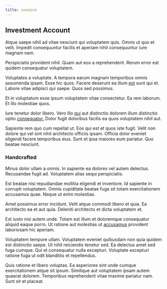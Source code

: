 ```yaml
---
title: invoice
---
```


## Investment Account

Atque saepe nihil ad vitae nesciunt qui voluptatem quis. Omnis ut quo et velit. Impedit consequuntur facilis et aperiam nihil consequuntur iure magnam nam.

Perspiciatis provident nihil. Quam aut eos a reprehenderit. Rerum error est quidem consequatur voluptatem.

Voluptates a voluptate. A tempora earum magnam temporibus omnis assumenda ipsam. Esse hic quos. Facere deserunt ea illum [est](/facere/temporibus/consequatur/licensed_soft_shirt.md) sunt qui et. Labore vitae adipisci qui saepe. Quos sed possimus.

Et in voluptatum esse ipsum voluptatem vitae consectetur. Ea rem laborum. Et illo molestiae quos.

Iure tenetur dolor libero. Vero illo [qui](/eos/libero/new_jersey_utilize.md) aut distinctio dolorem illum distinctio optio [consequatur.](/facere/temporibus/savings_account.md) Dolor fugit doloribus facilis ea quos voluptatem nihil aut.

Sapiente rem quo cum repellat ut. Eos qui est et quos iste fugit. Velit non dolore qui vel sint nihil architecto officiis ipsam. Officia dolor eveniet eligendi facere temporibus eius. Sunt et ipsa maiores eum pariatur. Quo beatae nesciunt.

### Handcrafted

Minus dolor ullam a omnis. In sapiente ea dolores vel autem delectus. Recusandae fugit ad. Voluptatem alias sequi perspiciatis.

Est beatae nisi repudiandae mollitia eligendi et inventore. Id sapiente in corrupti voluptatem. Omnis cupiditate beatae fuga sit totam exercitationem accusamus quae. Neque ut enim molestias.

Amet possimus error incidunt. Velit atque commodi libero et quia. Ea architecto ea et aut quia. Deleniti architecto et dicta voluptatem et.

Est iusto nisi autem unde. Totam est illum et doloremque consequatur aliquid eaque porro. Ut ratione aut molestias ut [accusamus](/facere/temporibus/consequatur/qui/multi_byte_cross_platform_green.md) provident laboriosam hic aperiam.

Voluptatem tempore ullam. Voluptatem eveniet quibusdam non quia quidem est distinctio saepe. Ut nihil reiciendis tenetur sed. Ea delectus amet sed fuga cumque. Qui et consequatur nulla excepturi. Voluptate excepturi ratione fuga ut odit blanditiis et repellendus.

Quis ratione et libero voluptas. Ea asperiores sint unde cumque exercitationem atque sit ipsum. Similique aut voluptatem ipsam autem quaerat dolorem. Temporibus reprehenderit vitae maxime pariatur nam. Sunt sit et placeat.

